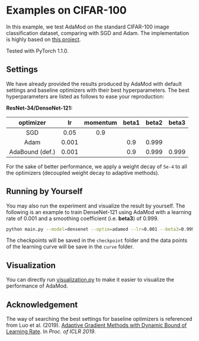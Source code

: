 ﻿# Examples on CIFAR-100

In this example, we test AdaMod on the standard CIFAR-100 image classification dataset, comparing with SGD and Adam. The implementation is highly based on [this project](https://github.com/kuangliu/pytorch-cifar).

Tested with PyTorch 1.1.0.

## Settings

We have already provided the results produced by AdaMod with default settings and baseline optimizers with their best hyperparameters. The best hyperparameters are listed as follows to ease your reproduction:

**ResNet-34/DenseNet-121:**

| optimizer | lr | momentum | beta1 | beta2 | beta3 |
| :---: | :---: | :---: | :---: | :---: | :---: |
| SGD | 0.05 | 0.9 | | | | |
| Adam | 0.001 | | 0.9 | 0.999 | | |
| AdaBound (def.) | 0.001 | | 0.9 | 0.999 | 0.999 |

For the sake of better performance, we apply a weight decay of `5e-4` to all the optimizers (decoupled weight decay to adaptive methods).

## Running by Yourself

You may also run the experiment and visualize the result by yourself. The following is an example to train DenseNet-121 using AdaMod with a learning rate of 0.001 and a smoothing coefficient (i.e. **beta3**) of 0.999.

```bash
python main.py --model=densenet --optim=adamod --lr=0.001 --beta3=0.999
```

The checkpoints will be saved in the `checkpoint` folder and the data points of the learning curve will be save in the `curve` folder.

## Visualization

You can directly run [visualization.py](./visualization.py) to make it easier to visualize the performance of AdaMod.

## Acknowledgement
The way of searching the best settings for baseline optimizers is referenced from Luo et al. (2019). [Adaptive Gradient Methods with Dynamic Bound of Learning Rate](https://openreview.net/forum?id=Bkg3g2R9FX). In *Proc. of ICLR 2019*.




